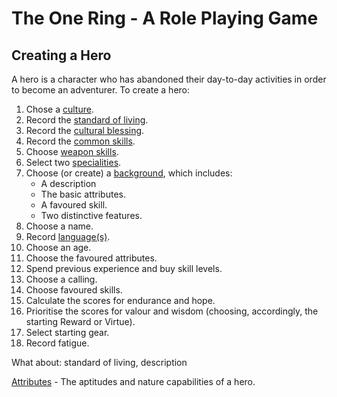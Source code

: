 # The One Ring - A Role Playing Game

## Creating a Hero

A hero is a character who has abandoned their day-to-day activities in order to become an adventurer.  To create a hero:

1. Chose a [culture](cultures.md).
2. Record the [standard of living](standard-of-living.md).
3. Record the [cultural blessing](cultural-blessing.md).  
4. Record the [common skills](common-skill-list.md). 
5. Choose [weapon skills](weapon-skill-list.md).
6. Select two [specialities](specialities.md).
7. Choose (or create) a [background](background.md), which includes:
   * A description
   * The basic attributes.
   * A favoured skill.
   * Two distinctive features. 
8. Choose a name.
9. Record [language(s)](languages.md).
10. Choose an age.
11. Choose the favoured attributes.
10. Spend previous experience and buy skill levels.
11. Choose a calling.
12. Choose favoured skills.
13. Calculate the scores for endurance and hope. 
14. Prioritise the scores for valour and wisdom (choosing, accordingly, the starting Reward or Virtue).
15. Select starting gear.
16. Record fatigue.

What about:  standard of living, description

[Attributes](attributes.md) - The aptitudes and nature capabilities of a hero.
